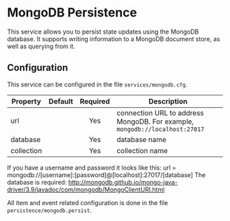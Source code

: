 # MongoDB Persistence

This service allows you to persist state updates using the MongoDB database.
It supports writing information to a MongoDB document store, as well as querying from it.

## Configuration

This service can be configured in the file `services/mongodb.cfg`.

| Property   | Default | Required | Description                                                                  |
| ---------- | ------- | :------: | ---------------------------------------------------------------------------- |
| url        |         |   Yes    | connection URL to address MongoDB.  For example, `mongodb://localhost:27017` |
| database   |         |   Yes    | database name                                                                |
| collection |         |   Yes    | collection name                                                              |

If you have a username and password it looks like this: url = mongodb://[username]:[password]@[localhost]:27017/[database]
The database is required: http://mongodb.github.io/mongo-java-driver/3.9/javadoc/com/mongodb/MongoClientURI.html


All item and event related configuration is done in the file `persistence/mongodb.persist`.
